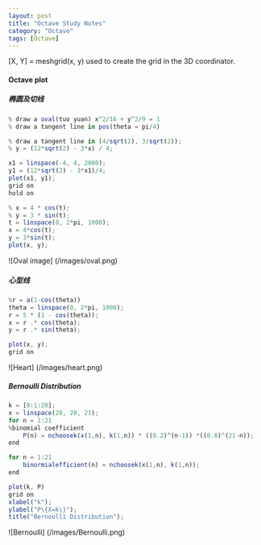 ```yaml
---
layout: post
title: "Octave Study Notes"
category: "Octave"
tags: [Octave]
---
```

[X, Y] = meshgrid(x, y)
used to create the grid in the 3D coordinator.



#### Octave plot

##### 椭圆及切线

```javascript
% draw a oval(tuo yuan) x^2/16 + y^2/9 = 1
% draw a tangent line in pos(theta = pi/4)

% draw a tangent line in (4/sqrt(2), 3/sqrt(2));
% y = (12*sqrt(2) - 3*x) / 4;

x1 = linspace(-4, 4, 2000);
y1 = (12*sqrt(2) - 3*x1)/4;
plot(x1, y1);
grid on
hold on

% x = 4 * cos(t);
% y = 3 * sin(t);
t = linspace(0, 2*pi, 1000);
x = 4*cos(t);
y = 3*sin(t);
plot(x, y);
```

![Oval image]
(/images/oval.png)

##### 心型线
```javascript
%r = a(1-cos(theta))
theta = linspace(0, 2*pi, 1000);
r = 5 * (1 - cos(theta));
x = r .* cos(theta);
y = r .* sin(theta);

plot(x, y);
grid on
```

![Heart]
(/images/heart.png)


##### Bernoulli Distribution
```javascript
k = [0:1:20];
x = linspace(20, 20, 21);
for n = 1:21
%binomial coefficient
    P(n) = nchoosek(x(1,n), k(1,n)) * ((0.2)^(n-1)) *((0.8)^(21-n));
end

for n = 1:21
    binormialefficient(n) = nchoosek(x(1,n), k(1,n));
end

plot(k, P)
grid on
xlabel("k");
ylabel("P\{X=k\}");
title("Bernoulli Distribution");
```

![Bernoulli]
(/images/Bernoulli.png)




